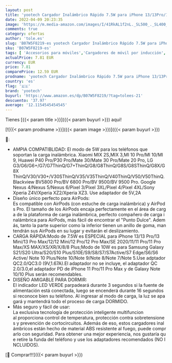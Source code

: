 ```yaml
---
layout: post
title: 'yootech Cargador Inalámbrico Rápido 7.5W para iPhone 13/13Pro/13Mini/13ProMax/12/12Mini/12Pro/12ProMax/SE2020/11/11Pro/11ProMAX/XS MAX/XR/XS/X 10W para Galaxy S21/S20/S10E/S9 Note 10/9/8 AirPods Pro'
date: 2022-04-09 20:23:35
image: 'https://m.media-amazon.com/images/I/41RkAL1f2nL._SL500_._SL400_.jpg'
comments: true
category: ofertas
author: 'tole.es'
slug: 'B07W5F8219-es yootech Cargador Inalámbrico Rápido 7.5W para iPhone...'
sku: 'B07W5F8219-es'
tags: [ 'Accesorios para móviles','Cargadores de móvil por inducción','Cargadores para móviles','Comunicación móvil y accesorios','Electrónica','iphone','yootech', ]
actualPrice: 7.81 EUR
currency: EUR
price: 7.81
comparePrice: 12.59 EUR
prodname: 'yootech Cargador Inalámbrico Rápido 7.5W para iPhone 13/13Pro/13Mini/13ProMax/12/12Mini/12Pro/12ProMax/SE2020/11/11Pro/11ProMAX/XS MAX/XR/XS/X 10W para Galaxy S21/S20/S10E/S9 Note 10/9/8 AirPods Pro'
country: 'es'
flag: '🇪🇸'
brand: 'yootech'
buyurl: 'https://www.amazon.es/dp/B07W5F8219/?tag=tolees-21'
descuento: '37.97'
average: '12.1154545454545'
---
```


Tienes [{{< param title >}}]({{< param buyurl >}}) aqui!

[![{{< param prodname >}}]({{< param image >}})]({{< param buyurl >}})

🔎:

- AMPIA COMPATIBLIDAD: El modo de 5W para los teléfonos que soportan la carga inalámbrica. Xiaomi MIX 2S,MIX 3,MI 10 Pro/MI 10/MI 9, Huawei P40 Pro/P30 Pro/Mate 30/Mate 30 Pro/Mate 20 Pro, LG G3/G6/G6+/G7/G7ThinQ/G7+ThinQ/G8/G8ThinQ/G8S/G8SThinQ/G8X/G8X ThinQ/V30/V30+/V30SThinQ/V35/V35ThinQ/V40ThinQ/V50/V50ThinQ. Blackview BV5800 Pro/BV 6800 Pro/BV 9500/BV 9500 Pro. Google Nexus 4/Nexus 5/Nexus 6/Pixel 3/Pixel 3XL/Pixel 4/Pixel 4XL/Sony Xperia Z4V/Xperia XZ2/Xperia XZ3. Use adaptador de 5V,2A
- Diseño único perfecto para AirPods: Es compatible con AirPods (con estuche de carga inalámbrica) y AirPods Pro. El tamaño de los AirPods encaja perfectamente en el área de carga de la plataforma de carga inalámbrica, perfecto compañero de carga inalámbrica para AirPods, más fácil de encontrar el "Punto Dulce". Además, tanto la parte superior como la inferior tienen un anillo de goma, mantendrán sus AirPods en su lugar y evitarán el deslizamiento.
- CARGA RÁPIDA:Modo de 7.5W es ESPECIAL para iPhone 13/13 Pro/13 Mini/13 Pro Max/12/12 Mini/12 Pro/12 Pro Max/SE 2020/11/11 Pro/11 Pro Max/XS MAX/XS/XR/X/8/8 Plus;Modo de 10W es para Samsung Galaxy S21/S20 Ultra/S20/S10 Plus/S10E/S9/S8/S7/S7Active/S7 Edge/S6/S6 Active/ Note 10 Plus/Note 10/Note 9/Note 8/Note 7/Note 5.Use adptador QC2.0/QC3.0 (9V,1.67A).El adaptador no se incluye, el adaptador QC 2.0/3.0,el adaptador PD de iPhone 11 Pro/11 Pro Max y de Galaxy Note 10/10 Plus serán recomendables.
- DISEÑO AMIGABLE PARA DORMIR: El indicador LED VERDE parpadeará durante 3 segundos si la fuente de alimentación está conectada, luego se encenderá durante 16 segundos si reconoce bien su teléfono. Al ingresar al modo de carga, la luz se apagará y mantendrá todo el proceso de carga DORMIDO. 
- Más seguro y fácil de usar: La exclusiva tecnología de protección inteligente multifuncion al proporciona control de temperatura, protección contra sobretensiones y prevención de cortocircuitos. Además de eso, estos cargadores inalámbricos están hecho de material ABS resistente al fuego, puede comprarlo con seguridad. Para obtener una mejor experiencia, nos gustaría que retire la funda del teléfono y use los adaptadores recomendados (NO INCLUIDOS).

[🛒 Comprar!!!]({{< param buyurl >}})
